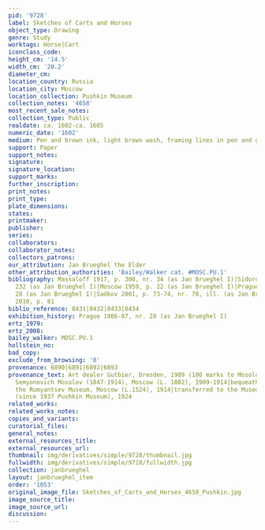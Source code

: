 ```yaml
---
pid: '9728'
label: Sketches of Carts and Horses
object_type: Drawing
genre: Study
worktags: Horse|Cart
iconclass_code:
height_cm: '14.5'
width_cm: '20.2'
diameter_cm:
location_country: Russia
location_city: Moscow
location_collection: Pushkin Museum
collection_notes: '4658'
most_recent_sale_notes:
collection_type: Public
realdate: ca. 1602-ca. 1605
numeric_date: '1602'
medium: Pen and brown ink, light brown wash, framing lines in pen and gray ink
support: Paper
support_notes:
signature:
signature_location:
support_marks:
further_inscription:
print_notes:
print_type:
plate_dimensions:
states:
printmaker:
publisher:
series:
collaborators:
collaborator_notes:
collectors_patrons:
our_attribution: Jan Brueghel the Elder
other_attribution_authorities: 'Bailey/Walker cat. #MOSC.PU.1'
bibliography: Massaloff 1917, p. 300, nr. 34 (as Jan Brueghel I)|Sidorov 1930, p.
  232 (as Jan Brueghel I)|Moscow 1959, p. 22 (as Jan Brueghel I)|Prague 1986-87, nr.
  28 (as Jan Brueghel I)|Sadkov 2001, p. 73-74, nr. 78, ill. (as Jan Brueghel I)|Sadkov
  2010, p. 81
biblio_reference: 8431|8432|8433|8434
exhibition_history: Prague 1986-87, nr. 28 (as Jan Brueghel I)
ertz_1979:
ertz_2008:
bailey_walker: MOSC.PU.1
hollstein_no:
bad_copy:
exclude_from_browsing: '0'
provenance: 6890|6891|6892|6893
provenance_text: Art dealer Gutbier, Dresden, 1909 (100 marks to Mosolov)|Nikolay
  Semyonovich Mosolov (1847-1914), Moscow (L. 1802), 1909-1914|bequeathed by him to
  the Rumyantsev Museum, Moscow (L.1524), 1914|transferred to the Museum of Fine Arts
  (since 1937 Pushkin Museum), 1924
related_works:
related_works_notes:
copies_and_variants:
curatorial_files:
general_notes:
external_resources_title:
external_resources_url:
thumbnail: img/derivatives/simple/9728/thumbnail.jpg
fullwidth: img/derivatives/simple/9728/fullwidth.jpg
collection: janbrueghel
layout: janbrueghel_item
order: '1053'
original_image_file: Sketches_of_Carts_and_Horses_4658_Pushkin.jpg
image_source_title:
image_source_url:
discussion:
---
```

